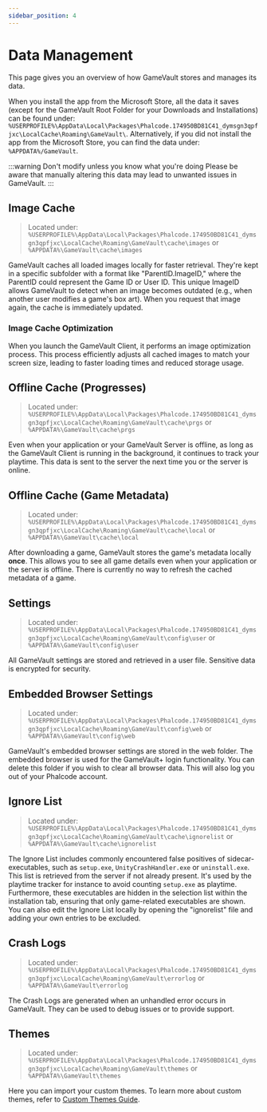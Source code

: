 ```yaml
---
sidebar_position: 4
---
```


# Data Management

This page gives you an overview of how GameVault stores and manages its data.

When you install the app from the Microsoft Store, all the data it saves (except for the GameVault Root Folder for your Downloads and Installations) can be found under: `%USERPROFILE%\AppData\Local\Packages\Phalcode.174950BD81C41_dymsgn3qpfjxc\LocalCache\Roaming\GameVault\`. Alternatively, if you did not install the app from the Microsoft Store, you can find the data under: `%APPDATA%/GameVault`.

:::warning Don't modify unless you know what you're doing
Please be aware that manually altering this data may lead to unwanted issues in GameVault.
:::

## Image Cache

> Located under: `%USERPROFILE%\AppData\Local\Packages\Phalcode.174950BD81C41_dymsgn3qpfjxc\LocalCache\Roaming\GameVault\cache\images` or `%APPDATA%\GameVault\cache\images`

GameVault caches all loaded images locally for faster retrieval. They're kept in a specific subfolder with a format like "ParentID.ImageID," where the ParentID could represent the Game ID or User ID. This unique ImageID allows GameVault to detect when an image becomes outdated (e.g., when another user modifies a game's box art). When you request that image again, the cache is immediately updated.

### Image Cache Optimization

When you launch the GameVault Client, it performs an image optimization process. This process efficiently adjusts all cached images to match your screen size, leading to faster loading times and reduced storage usage.

## Offline Cache (Progresses)

> Located under: `%USERPROFILE%\AppData\Local\Packages\Phalcode.174950BD81C41_dymsgn3qpfjxc\LocalCache\Roaming\GameVault\cache\prgs` or `%APPDATA%\GameVault\cache\prgs`

Even when your application or your GameVault Server is offline, as long as the GameVault Client is running in the background, it continues to track your playtime. This data is sent to the server the next time you or the server is online.

## Offline Cache (Game Metadata)

> Located under: `%USERPROFILE%\AppData\Local\Packages\Phalcode.174950BD81C41_dymsgn3qpfjxc\LocalCache\Roaming\GameVault\cache\local` or `%APPDATA%\GameVault\cache\local`

After downloading a game, GameVault stores the game's metadata locally **once**. This allows you to see all game details even when your application or the server is offline. There is currently no way to refresh the cached metadata of a game.

## Settings

> Located under: `%USERPROFILE%\AppData\Local\Packages\Phalcode.174950BD81C41_dymsgn3qpfjxc\LocalCache\Roaming\GameVault\config\user` or `%APPDATA%\GameVault\config\user`

All GameVault settings are stored and retrieved in a user file. Sensitive data is encrypted for security.

## Embedded Browser Settings

> Located under: `%USERPROFILE%\AppData\Local\Packages\Phalcode.174950BD81C41_dymsgn3qpfjxc\LocalCache\Roaming\GameVault\config\web` or `%APPDATA%\GameVault\config\web`

GameVault's embedded browser settings are stored in the web folder. The embedded browser is used for the GameVault+ login functionality. You can delete this folder if you wish to clear all browser data. This will also log you out of your Phalcode account.

## Ignore List

> Located under: `%USERPROFILE%\AppData\Local\Packages\Phalcode.174950BD81C41_dymsgn3qpfjxc\LocalCache\Roaming\GameVault\cache\ignorelist` or `%APPDATA%\GameVault\cache\ignorelist`

The Ignore List includes commonly encountered false positives of sidecar-executables, such as `setup.exe`, `UnityCrashHandler.exe` or `uninstall.exe`. This list is retrieved from the server if not already present. It's used by the playtime tracker for instance to avoid counting `setup.exe` as playtime. Furthermore, these executables are hidden in the selection list within the installation tab, ensuring that only game-related executables are shown. You can also edit the Ignore List locally by opening the "ignorelist" file and adding your own entries to be excluded.

## Crash Logs

> Located under: `%USERPROFILE%\AppData\Local\Packages\Phalcode.174950BD81C41_dymsgn3qpfjxc\LocalCache\Roaming\GameVault\errorlog` or `%APPDATA%\GameVault\errorlog`

The Crash Logs are generated when an unhandled error occurs in GameVault. They can be used to debug issues or to provide support.

## Themes

> Located under: `%USERPROFILE%\AppData\Local\Packages\Phalcode.174950BD81C41_dymsgn3qpfjxc\LocalCache\Roaming\GameVault\themes` or `%APPDATA%\GameVault\themes`

Here you can import your custom themes. To learn more about custom themes, refer to [Custom Themes Guide](../gamevault-plus/themes.md#custom-themes).
